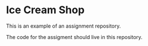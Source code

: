 # Ice Cream Shop

This is an example of an assignment repository.

The code for the assigment should live in this repository.
